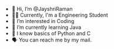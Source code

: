 - 👋 Hi, I’m @JayshriRaman
- 👩‍🎓 Currently, I'm a Engineering Student
- 👀 I’m interested in Coding
- 🌱 I’m currently learning Java 
- 💪 I know basics of Python and C 
- 🗣️ You can reach me by my mail.

<!---
JayshriRaman/JayshriRaman is a ✨ special ✨ repository because its `README.md` (this file) appears on your GitHub profile.
You can click the Preview link to take a look at your changes.
--->
